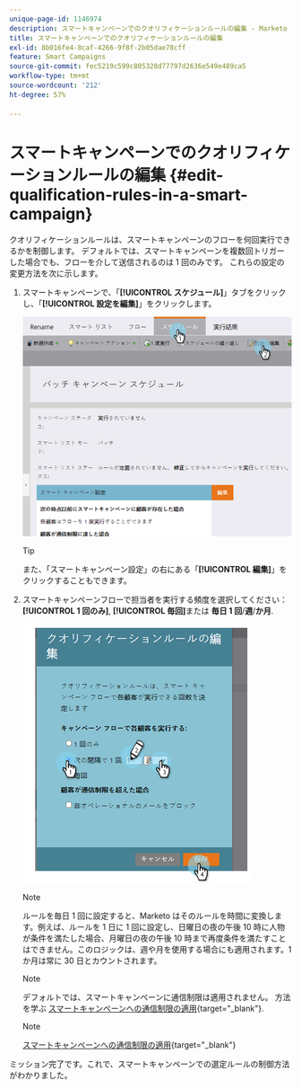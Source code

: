 ```yaml
---
unique-page-id: 1146974
description: スマートキャンペーンでのクオリフィケーションルールの編集 - Marketo ドキュメント - 製品ドキュメント
title: スマートキャンペーンでのクオリフィケーションルールの編集
exl-id: 8b016fe4-8caf-4266-9f8f-2b05dae78cff
feature: Smart Campaigns
source-git-commit: fec5219c599c805328d77797d2636e549e489ca5
workflow-type: tm+mt
source-wordcount: '212'
ht-degree: 57%

---
```


# スマートキャンペーンでのクオリフィケーションルールの編集 {#edit-qualification-rules-in-a-smart-campaign}

クオリフィケーションルールは、スマートキャンペーンのフローを何回実行できるかを制御します。 デフォルトでは、スマートキャンペーンを複数回トリガーした場合でも、フローを介して送信されるのは 1 回のみです。 これらの設定の変更方法を次に示します。

1. スマートキャンペーンで、「**[!UICONTROL スケジュール]**」タブをクリックし、「**[!UICONTROL 設定を編集]**」をクリックします。

   ![](assets/edit-qualification-rules-in-a-smart-campaign-1.png)

   >[!TIP]
   >
   >また、「スマートキャンペーン設定」の右にある「**[!UICONTROL 編集]**」をクリックすることもできます。

1. スマートキャンペーンフローで担当者を実行する頻度を選択してください： **[!UICONTROL 1 回のみ]**, **[!UICONTROL 毎回]**&#x200B;または **毎日 1 回**/**週**/**か月**.

   ![](assets/edit-qualification-rules-in-a-smart-campaign-2.png)

   >[!NOTE]
   >
   >ルールを毎日 1 回に設定すると、Marketo はそのルールを時間に変換します。例えば、ルールを 1 日に 1 回に設定し、日曜日の夜の午後 10 時に人物が条件を満たした場合、月曜日の夜の午後 10 時まで再度条件を満たすことはできません。このロジックは、週や月を使用する場合にも適用されます。1 か月は常に 30 日とカウントされます。

   >[!NOTE]
   >
   >デフォルトでは、スマートキャンペーンに通信制限は適用されません。 方法を学ぶ [スマートキャンペーンへの通信制限の適用](/help/marketo/product-docs/core-marketo-concepts/smart-campaigns/using-smart-campaigns/apply-communication-limits-to-smart-campaign.md){target="_blank"}.

   >[!NOTE]
   >
   >[スマートキャンペーンへの通信制限の適用](/help/marketo/product-docs/core-marketo-concepts/smart-campaigns/using-smart-campaigns/apply-communication-limits-to-smart-campaign.md){target="_blank"}

ミッション完了です。これで、スマートキャンペーンでの選定ルールの制御方法がわかりました。
